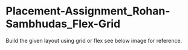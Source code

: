 # Placement-Assignment_Rohan-Sambhudas_Flex-Grid
Build the given layout using grid or flex see below image for reference.
